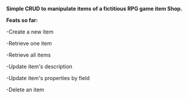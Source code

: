 <b>Simple CRUD to manipulate items of a fictitious RPG game item Shop.</b>  


<b>Feats so far:  </b>

-Create a new item  

-Retrieve one item   

-Retrieve all items  

-Update item's description  

-Update item's properties by field  

-Delete an item  

  
  

